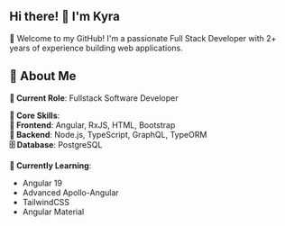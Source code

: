 ## Hi there! 👋 I'm Kyra
🌟 Welcome to my GitHub! I'm a passionate Full Stack Developer with 2+ years of experience building web applications.

## 🚀 About Me
**🔭 Current Role**: Fullstack Software Developer

**🧰 Core Skills**:  
**🎨 Frontend**: Angular, RxJS, HTML, Bootstrap  
**🔧 Backend**: Node.js, TypeScript, GraphQL, TypeORM  
**🗄️ Database**: PostgreSQL  

**🌱 Currently Learning**:  
- Angular 19  
- Advanced Apollo-Angular  
- TailwindCSS  
- Angular Material  


<!--
**kyra-naidoo/kyra-naidoo** is a ✨ _special_ ✨ repository because its `README.md` (this file) appears on your GitHub profile.

Here are some ideas to get you started:

- 🔭 I’m currently working on ...
- 🌱 I’m currently learning ...
- 👯 I’m looking to collaborate on ...
- 🤔 I’m looking for help with ...
- 💬 Ask me about ...
- 📫 How to reach me: ...
- 😄 Pronouns: ...
- ⚡ Fun fact: ...
-->
